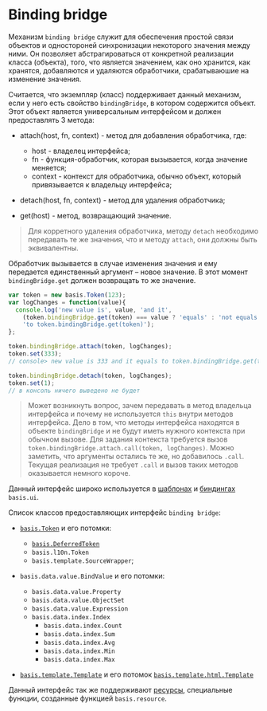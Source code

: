 # Binding bridge

Механизм `binding bridge` служит для обеспечения простой связи объектов и одностороней синхронизации некоторого значения между ними. Он позволяет абстрагироваться от конкретной реализации класса (объекта), того, что является значением, как оно хранится, как хранятся, добавляются и удаляются обработчики, срабатываюшие на изменение значения.

Считается, что экземпляр (класс) поддерживает данный механизм, если у него есть свойство `bindingBridge`, в котором содержится объект. Этот объект является универсальным интерфейсом и должен предоставлять 3 метода:

  * attach(host, fn, context) - метод для добавления обработчика, где:
    * host - владелец интерфейса;
    * fn - функция-обработчик, которая вызывается, когда значение меняется;
    * context - контекст для обработчика, обычно объект, который привязывается к владельцу интерфейса;

  * detach(host, fn, context) - метод для удаления обработчика;

  * get(host) - метод, возвращающий значение.

> Для корретного удаления обработчика, методу `detach` необходимо передавать те же значения, что и методу `attach`, они должны быть эквивалентны.

Обработчик вызывается в случае изменения значения и ему передается единственный аргумент – новое значение. В этот момент `bindingBridge.get` должен возвращать то же значение.

```js
var token = new basis.Token(123);
var logChanges = function(value){
  console.log('new value is', value, 'and it',
    (token.bindingBridge.get(token) === value ? 'equals' : 'not equals'),
    'to token.bindingBridge.get(token)');
};

token.bindingBridge.attach(token, logChanges);
token.set(333);
// console> new value is 333 and it equals to token.bindingBridge.get(token)

token.bindingBridge.detach(token, logChanges);
token.set(1);
// в консоль ничего выведено не будет
```

> Может возникнуть вопрос, зачем передавать в метод владельца интерфейса и почему не используется `this` внутри методов интерфейса. Дело в том, что методы интерфейса находятся в объекте `bindingBridge` и не будут иметь нужного контекста при обычном вызове. Для задания контекста требуется вызов `token.bindingBridge.attach.call(token, logChanges)`. Можно заметить, что аргументы остались те же, но добавилось `.call`. Текущая реализация не требует `.call` и вызов таких методов оказывается немного короче.

Данный интерфейс широко используется в [шаблонах](basis.template.md) и [биндингах](basis.ui_bindings.md) `basis.ui`.

Список классов предоставляющих интерфейс `binding bridge`:

  * [`basis.Token`](basis.Token.md) и его потомки:
      * [`basis.DeferredToken`](basis.Token.md)
      * `basis.l10n.Token`
      * `basis.template.SourceWrapper`;

  * `basis.data.value.BindValue` и его потомки:
      * `basis.data.value.Property`
      * `basis.data.value.ObjectSet`
      * `basis.data.value.Expression`
      * `basis.data.index.Index`
          * `basis.data.index.Count`
          * `basis.data.index.Sum`
          * `basis.data.index.Avg`
          * `basis.data.index.Min`
          * `basis.data.index.Max`

  * [`basis.template.Template`](basis.template.md) и его потомок [`basis.template.html.Template`](basis.template.md)

Данный интерфейс так же поддерживают [ресурсы](resources.md), специальные функции, созданные функцией `basis.resource`.
